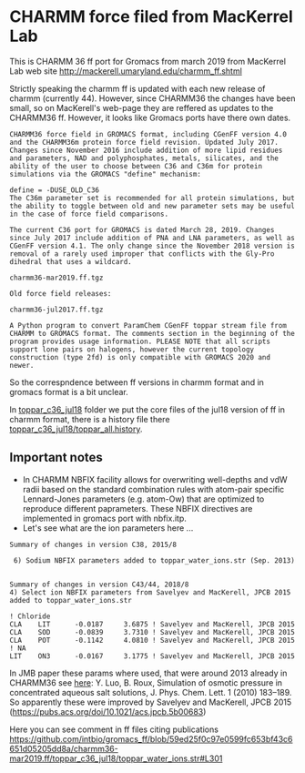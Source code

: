 # CHARMM force filed from MacKerrel Lab

This is CHARMM 36 ff port for Gromacs from march 2019  from MacKerrel Lab web site http://mackerell.umaryland.edu/charmm_ff.shtml

Strictly speaking the charmm ff is updated with each new release of charmm (currently 44). However, since CHARMM36 the changes have been small, so on MacKerell's web-page they are reffered as updates to the CHARMM36 ff.
However, it looks like Gromacs ports have there own dates.

```
CHARMM36 force field in GROMACS format, including CGenFF version 4.0 and the CHARMM36m protein force field revision. Updated July 2017. Changes since November 2016 include addition of more lipid residues and parameters, NAD and polyphosphates, metals, silicates, and the ability of the user to choose between C36 and C36m for protein simulations via the GROMACS "define" mechanism:

define = -DUSE_OLD_C36
The C36m parameter set is recommended for all protein simulations, but the ability to toggle between old and new parameter sets may be useful in the case of force field comparisons.

The current C36 port for GROMACS is dated March 28, 2019. Changes since July 2017 include addition of PNA and LNA parameters, as well as CGenFF version 4.1. The only change since the November 2018 version is removal of a rarely used improper that conflicts with the Gly-Pro dihedral that uses a wildcard.

charmm36-mar2019.ff.tgz

Old force field releases:

charmm36-jul2017.ff.tgz

A Python program to convert ParamChem CGenFF toppar stream file from CHARMM to GROMACS format. The comments section in the beginning of the program provides usage information. PLEASE NOTE that all scripts support lone pairs on halogens, however the current topology construction (type 2fd) is only compatible with GROMACS 2020 and newer.
```

So the correspndence between ff versions in charmm format and in gromacs format is a bit unclear.

In [toppar_c36_jul18](toppar_c36_jul18) folder we put the core files of the jul18 version of ff in charmm format, there is a history file there [toppar_c36_jul18/toppar_all.history](toppar_c36_jul18/toppar_all.history).

## Important notes
- In CHARMM NBFIX facility allows for overwriting well-depths and vdW radii based on the standard combination rules with atom-pair specific Lennard-Jones parameters (e.g. atom-Ow) that are optimized to reproduce different paprameters.
These NBFIX directives are implemented in gromacs port with nbfix.itp.
- Let's see what are the ion parameters here ...

```
Summary of changes in version C38, 2015/8

 6) Sodium NBFIX parameters added to toppar_water_ions.str (Sep. 2013)
 
 
Summary of changes in version C43/44, 2018/8
4) Select ion NBFIX parameters from Savelyev and MacKerell, JPCB 2015 added to toppar_water_ions.str

! Chloride
CLA    LIT      -0.0187     3.6875 ! Savelyev and MacKerell, JPCB 2015
CLA    SOD      -0.0839     3.7310 ! Savelyev and MacKerell, JPCB 2015
CLA    POT      -0.1142     4.0810 ! Savelyev and MacKerell, JPCB 2015
! NA
LIT    ON3      -0.0167     3.1775 ! Savelyev and MacKerell, JPCB 2015
```

In JMB paper these params where used, that were around 2013 already in CHARMM36 see [here](https://github.com/molsim/MYSOFT/blob/6524a761462a948e70f392c4ab24dcda4cd4d508/MD_simulations_NAMD/nucleosome_CHARMM/prep/toppar_water_ions.str#L266): Y. Luo, B. Roux, Simulation of osmotic pressure in concentrated aqueous salt solutions, J. Phys. Chem. Lett. 1 (2010) 183–189.
So apparently these were improved by Savelyev and MacKerell, JPCB 2015 (https://pubs.acs.org/doi/10.1021/acs.jpcb.5b00683)


Here you can see comment in ff files citing publications https://github.com/intbio/gromacs_ff/blob/59ed25f0c97e0599fc653bf43c6651d05205dd8a/charmm36-mar2019.ff/toppar_c36_jul18/toppar_water_ions.str#L301
